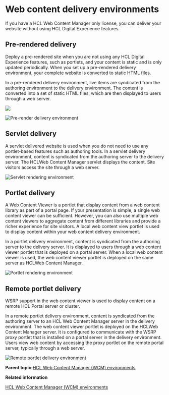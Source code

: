 # Web content delivery environments

If you have a HCL Web Content Manager only license, you can deliver your website without using HCL Digital Experience features.

## Pre-rendered delivery

Deploy a pre-rendered site when you are not using any HCL Digital Experience features, such as portlets, and your content is static and is only updated periodically. When you set up a pre-rendered delivery environment, your complete website is converted to static HTML files.

In a pre-rendered delivery environment, live items are syndicated from the authoring environment to the delivery environment. The content is converted into a set of static HTML files, which are then displayed to users through a web server.

![](../images/wcm_prerendering.jpg)

![Pre-render delivery environment](../images/wcm_prerendering.jpg)

## Servlet delivery

A servlet delivered website is used when you do not need to use any portlet-based features such as authoring tools. In a servlet delivery environment, content is syndicated from the authoring server to the delivery server. The HCLWeb Content Manager servlet displays the content. Site visitors access the site through a web server.

![Servlet rendering environment](../images/wcm_servlet_rendering.jpg)

## Portlet delivery

A Web Content Viewer is a portlet that display content from a web content library as part of a portal page. If your presentation is simple, a single web content viewer can be sufficient. However, you can also use multiple web content viewers to aggregate content from different libraries and provide a richer experience for site visitors. A local web content view portlet is used to display content within your web content delivery environment.

In a portlet delivery environment, content is syndicated from the authoring server to the delivery server. It is displayed to users through a web content viewer portlet that is deployed on a portal server. When a local web content viewer is used, the web content viewer portlet is deployed on the same server as HCLWeb Content Manager.

![Portlet rendering environment](../images/wcm_portlet_rendering.jpg)

## Remote portlet delivery

WSRP support in the web content viewer is used to display content on a remote HCL Portal server or cluster.

In a remote portlet delivery environment, content is syndicated from the authoring server to an HCL Web Content Manager server in the delivery environment. The web content viewer portlet is deployed on the HCLWeb Content Manager server. It is configured to communicate with the WSRP proxy portlet that is installed on a portal server in the delivery environment. Users view web content by accessing the proxy portlet on the remote portal server, typically through a web server.

![Remote portlet delivery environment](../images/wcm_remote_rendering.jpg)

**Parent topic:**[HCL Web Content Manager \(WCM\) environments](../wcm/wcm_deploy.md)

**Related information**  


[HCL Web Content Manager \(WCM\) environments](../wcm/wcm_deploy.md)

